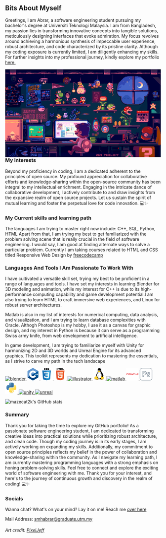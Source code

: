 ## **Bits About Myself**

Greetings, I am Abrar, a software engineering student pursuing my bachelor's degree at Universiti Teknologi Malaysia. I am from Bangladesh, my passion lies in transforming innovative concepts into tangible solutions, meticulously designing interfaces that evoke admiration. My focus revolves around achieving a harmonious synthesis of impeccable user experience, robust architecture, and code characterized by its pristine clarity. Although my coding exposure is currently limited, I am diligently enhancing my skills. For further insights into my professional journey, kindly explore my portfolio [here.](https://mazecat2k.github.io/)

<img align="right" src="https://github.com/mazecat2k/mazecat2k/blob/main/codingjeffgif.gif">


### **My Interests**                                                                                                                          

Beyond my proficiency in coding, I am a dedicated adherent to the principles of open source. My profound appreciation for collaborative efforts and knowledge-sharing within the open-source community has been integral to my intellectual enrichment. Engaging in the intricate dance of collaborative development, I actively contribute to and draw insights from the expansive realm of open source projects. Let us sustain the spirit of mutual learning and foster the perpetual love for code innovation. 💻✨

### **My Current skills and learning path**

The languages I am trying to master right now include: C++, SQL, Python, HTML
Apart from that, I am trying my best to get familiarized with the problem solving scene that is really crucial in the field of software engineering. I would say, I am good at finding alternate ways to solve a particular problem.
Currently I am taking courses related to HTML and CSS titled Responsive Web Design by [freecodecamp](https://www.freecodecamp.org/learn/2022/responsive-web-design/)

### **Languages And Tools I Am Passionate To Work With**


I have cultivated a versatile skill set, trying my best to be proficient in a range of languages and tools. I have set my interests in learning Blender for 3D modeling and animation, while my interest for C++ is due to its high-performance computing capability and game development potential.I am also trying to learn HTML to craft immersive web experiences, and Linux for robust server architectures.

Matlab is also in my list of interests for numerical computing, data analysis, and visualization, and I am trying to learn database complexities with Oracle. Althogh Photoshop is my hobby, I use it as a canvas for graphic design, and my interest in Python is because it can serve as a programming Swiss army knife, from web development to artificial intelligence.

In game development, I am trying to familiarize myself with Unity for harmonizing 2D and 3D worlds and Unreal Engine for its advanced graphics. This toolkit represents my dedication to mastering the essentials, as I strive to carve my path in the tech landscape
<p align="left">  <a href="https://www.blender.org/" target="_blank" rel="noreferrer"> <img src="https://download.blender.org/branding/community/blender_community_badge_white.svg" alt="blender" width="40" height="40"/> </a> <a href="https://www.w3schools.com/cpp/" target="_blank" rel="noreferrer"> <img src="https://raw.githubusercontent.com/devicons/devicon/master/icons/cplusplus/cplusplus-original.svg" alt="cplusplus" width="40" height="40"/> </a> <a href="https://www.w3schools.com/css/" target="_blank" rel="noreferrer"> <img src="https://raw.githubusercontent.com/devicons/devicon/master/icons/css3/css3-original-wordmark.svg" alt="css3" width="40" height="40"/> </a> <a href="https://www.w3.org/html/" target="_blank" rel="noreferrer"> <img src="https://raw.githubusercontent.com/devicons/devicon/master/icons/html5/html5-original-wordmark.svg" alt="html5" width="40" height="40"/> </a> <a href="https://www.adobe.com/in/products/illustrator.html" target="_blank" rel="noreferrer"> <img src="https://www.vectorlogo.zone/logos/adobe_illustrator/adobe_illustrator-icon.svg" alt="illustrator" width="40" height="40"/> </a> <a href="https://www.linux.org/" target="_blank" rel="noreferrer"> <img src="https://raw.githubusercontent.com/devicons/devicon/master/icons/linux/linux-original.svg" alt="linux" width="40" height="40"/> </a> <a href="https://www.mathworks.com/" target="_blank" rel="noreferrer"> <img src="https://upload.wikimedia.org/wikipedia/commons/2/21/Matlab_Logo.png" alt="matlab" width="40" height="40"/> </a> <a href="https://www.oracle.com/" target="_blank" rel="noreferrer"> <img src="https://raw.githubusercontent.com/devicons/devicon/master/icons/oracle/oracle-original.svg" alt="oracle" width="40" height="40"/> </a> <a href="https://www.photoshop.com/en" target="_blank" rel="noreferrer"> <img src="https://raw.githubusercontent.com/devicons/devicon/master/icons/photoshop/photoshop-line.svg" alt="photoshop" width="40" height="40"/> </a> <a href="https://www.python.org" target="_blank" rel="noreferrer"> <img src="https://raw.githubusercontent.com/devicons/devicon/master/icons/python/python-original.svg" alt="python" width="40" height="40"/> </a> <a href="https://unity.com/" target="_blank" rel="noreferrer"> <img src="https://www.vectorlogo.zone/logos/unity3d/unity3d-icon.svg" alt="unity" width="40" height="40"/> </a> <a href="https://unrealengine.com/" target="_blank" rel="noreferrer"> <img src="https://raw.githubusercontent.com/kenangundogan/fontisto/036b7eca71aab1bef8e6a0518f7329f13ed62f6b/icons/svg/brand/unreal-engine.svg" alt="unreal" width="40" height="40"/> </a> </p>

![mazecat2k's GitHub stats](https://github-readme-stats.vercel.app/api?username=mazecat2k&theme=merko&show_icons=true)

### **Summary**

Thank you for taking the time to explore my GitHub portfolio! As a passionate software engineering student, I am dedicated to transforming creative ideas into practical solutions while prioritizing robust architecture, and clean code. Though my coding journey is in its early stages, I am actively working on expanding my skills. Additionally, my commitment to open source principles reflects my belief in the power of collaboration and knowledge-sharing within the community.
As I navigate my learning path, I am currently mastering programming languages with a strong emphasis on honing problem-solving skills. Feel free to connect and explore the exciting world of software engineering with me. Thank you for your interest, and here's to the journey of continuous growth and discovery in the realm of coding! 💻✨


### **Socials**

Wanna chat? What's on your mind? Lay it on me!
Reach me [over here](https://www.linkedin.com/in/abraralrashid/)

Mail Address: smhabrar@graduate.utm.my

###### Art credit: [PixelJeff](https://artstation.com/artwork/8ldGwO)

